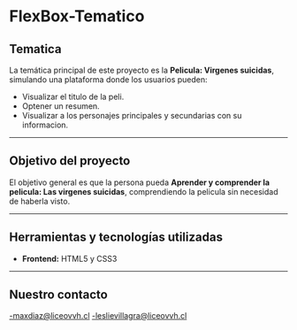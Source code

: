 # FlexBox-Tematico
## Tematica
La temática principal de este proyecto es la **Pelicula: Virgenes suicidas**, simulando una plataforma donde los usuarios pueden:

- Visualizar el titulo de la peli.
- Optener un resumen.
- Visualizar a los personajes principales y secundarias con su informacion.

---

## Objetivo del proyecto

El objetivo general es que la persona pueda **Aprender y comprender la pelicula: Las virgenes suicidas**, comprendiendo la pelicula sin necesidad de haberla visto.

---

## Herramientas y tecnologías utilizadas

- **Frontend:** HTML5 y CSS3

---

## Nuestro contacto

-maxdiaz@liceovvh.cl
-leslievillagra@liceovvh.cl
